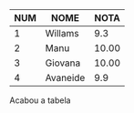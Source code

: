 NUM | NOME | NOTA
---|---|---
1 | Willams | 9.3
2 | Manu | 10.00
3 | Giovana | 10.00
4 | Avaneide | 9.9

Acabou a tabela
